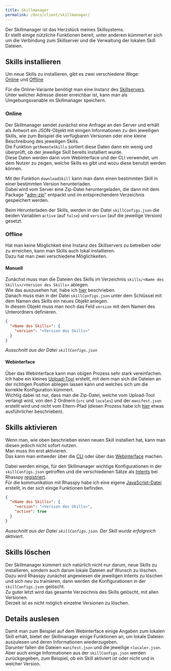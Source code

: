 ```yaml
---
title: Skillmanager
permalink: /docs/client/skillmanager/
---
```


Der Skillmanager ist das Herzstück meines Skillsystems.   
Er stellt einige nützliche Funktionen bereit, unter anderem kümmert er sich um die Verbindung zum Skillserver und die Verwaltung der lokalen Skill Dateien.  

## Skills installieren

Um neue Skills zu installieren, gibt es zwei verschiedene Wege:  
[Online](#online) und [Offline](#offline)  

Für die Online-Variante benötigt man eine Instanz des [Skillservers](./../server/skillserver.md).  
Unter welcher Adresse dieser erreichbar ist, kann man als Umgebungsvariable im Skillmanager speichern.  

### Online

Der Skillmanager sendet zunächst eine Anfrage an den Server und erhält als Antwort ein JSON-Objekt mit einigen Informationen zu den jeweiligen Skills, wie zum Beispiel die verfügbaren Versionen oder eine kleine Beschreibung des jeweiligen Skills.  
Die Funktion ``getRemoteSkills`` sortiert diese Daten dann ein wenig und überprüft, ob der jeweilige Skill bereits installiert wurde.  
Diese Daten werden dann vom Webinterface und der CLI verwendet, um dem Nutzer zu zeigen, welche Skills es gibt und wozu diese benutzt werden können.  
  
Mit der Funktion ``downloadSkill`` kann man dann einen bestimmten Skill in einer bestimmten Version herunterladen.  
Dabei wird vom Server eine Zip-Datei heruntergeladen, die dann mit dem Package "[adm-zip](https://www.npmjs.com/package/adm-zip)" entpackt und im entsprechendem Verzeichnis gespeichert werden.  
  
Beim Herunterladen der Skills, werden in der Datei ``skillConfigs.json`` die beiden Variablen ``active`` (auf ``false``) und ``version`` (auf die jeweilige Version) gesetzt.

### Offline

Hat man keine Möglichkeit eine Instanz des Skillservers zu betreiben oder zu erreichen, kann man Skills auch lokal installieren.  
Dazu hat man zwei verschiedene Möglichkeiten.  

#### Manuell

Zunächst muss man die Dateien des Skills im Verzeichnis ``skills/<Name des Skills>/<Version des Skills>`` ablegen.  
Wie das auszusehen hat, habe ich [hier](./../skill/instruction.md#ordner-anlegen) beschrieben.  
Danach muss man in der Datei ``skillConfigs.json`` unter dem Schlüssel mit dem Namen des Skills ein neues Objekt anlegen.  
In diesem Objekt muss man noch das Feld ``version`` mit dem Namen des Unterordners definieren.  
````json
{
  "<Name des Skills>": {
    "version": "<Version des Skills>"
  }
}
````
*Ausschnitt aus der Datei ``skillConfigs.json``*  
  
#### Webinterface
Über das Webinterface kann man obigen Prozess sehr stark vereinfachen.  
Ich habe ein kleines [Upload-Tool](./webinterface.md#upload) erstellt, mit dem man sich die Dateien an der richtigen Position ablegen lassen kann und welches sich um die korrekte Konfiguration kümmert.  
Wichtig dabei ist nur, dass man die Zip-Datei, welche vom Upload-Tool verlangt wird, von den 2 Ordnern (``src`` und ``locales``) und der ``manifest.json`` erstellt wird und nicht vom Eltern-Pfad (diesen Prozess habe ich [hier](./../skill/instruction.md#zip-erstellen) etwas ausführlicher beschrieben).  

## Skills aktivieren

Wenn man, wie oben beschrieben einen neuen Skill installiert hat, kann man diesen jedoch nicht sofort nutzen.  
Man muss ihn erst aktivieren.  
Das kann man entweder über die [CLI](./cli.md#befehle) oder über das [Webinterface](./webinterface.md#details) machen.  

Dabei werden einige, für den Skillmanager wichtige Konfigurationen in der ``skillConfigs.json`` getroffen und die verschiedenen Sätze als [Intents](./rhasspy.md#neue-intents-hinzufgen) bei Rhasspy [registriert](./rhasspy.md#rhasspy-trainieren).  
Für die kommunikation mit Rhasspy habe ich eine eigene [JavaScript-Datei](https://github.com/fwehn/pp-voiceassistant/blob/main/src/client/rhasspy.js) erstellt, in der sich einige Funktionen befinden.  

````json
{
  "<Name des Skills>": {
    "version": "<Version des Skills>",
    "active": true
  }
}
````
*Ausschnitt aus der Datei ``skillConfigs.json``. Der Skill wurde erfolgreich aktiviert.*

## Skills löschen

Der Skillmanager kümmert sich natürlich nicht nur darum, neue Skills zu installieren, sondern auch darum lokale Dateien auf Wunsch zu löschen.  
Dazu wird Rhasspy zunächst angewiesen die jeweiligen Intents zu löschen und sich neu zu trainieren, dann werden die Konfigurationen in der ``skillConfigs.json`` gelöscht.  
Zu guter letzt wird das gesamte Verzeichnis des Skills gelöscht, mit allen Versionen.  
Derzeit ist es nicht möglich einzelne Versionen zu löschen.  


## Details auslesen

Damit man zum Beispiel auf dem Webinterface einige Angaben zum lokalen Skill erhält, bietet der Skillmanager einige Funktionen an, um lokale Dateien auszulesen und deren Informationen wiederzugeben.  
Darunter fallen die Dateien ``manifest.json`` und die jeweilige ``<locale>.json``.  
Aber auch einige Informationen aus der ``skillConfigs.json`` werden zurückgegeben, zum Beispiel, ob ein Skill aktiviert ist oder nicht und in welcher Version.  